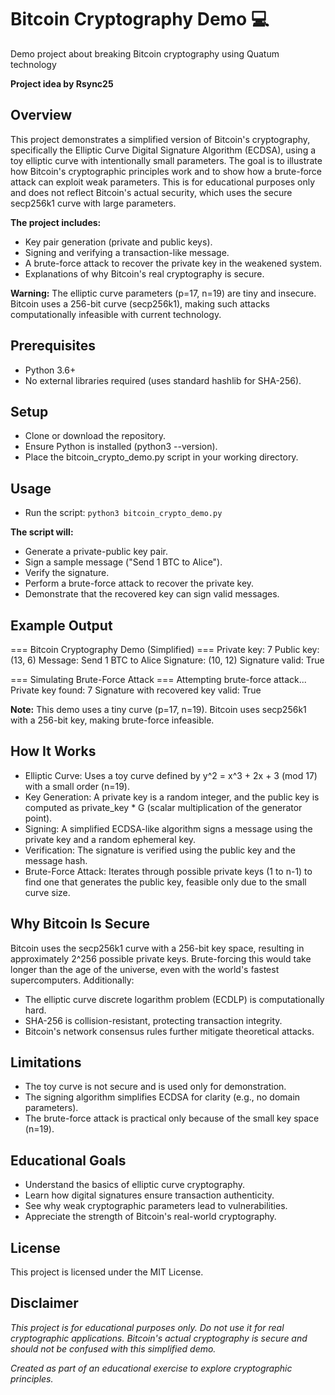 # Bitcoin Cryptography Demo 💻

 Demo project about breaking Bitcoin cryptography using Quatum technology 

**Project idea by Rsync25**

## Overview
This project demonstrates a simplified version of Bitcoin's cryptography, specifically the Elliptic Curve Digital Signature Algorithm (ECDSA), using a toy elliptic curve with intentionally small parameters. The goal is to illustrate how Bitcoin's cryptographic principles work and to show how a brute-force attack can exploit weak parameters. This is for educational purposes only and does not reflect Bitcoin's actual security, which uses the secure secp256k1 curve with large parameters.

**The project includes:**

- Key pair generation (private and public keys).
- Signing and verifying a transaction-like message.
- A brute-force attack to recover the private key in the weakened system.
- Explanations of why Bitcoin's real cryptography is secure.

**Warning:** The elliptic curve parameters (p=17, n=19) are tiny and insecure. Bitcoin uses a 256-bit curve (secp256k1), making such attacks computationally infeasible with current technology.

## Prerequisites

- Python 3.6+
- No external libraries required (uses standard hashlib for SHA-256).

## Setup

- Clone or download the repository.
- Ensure Python is installed (python3 --version).
- Place the bitcoin_crypto_demo.py script in your working directory.

## Usage

- Run the script:
`python3 bitcoin_crypto_demo.py`


**The script will:**

- Generate a private-public key pair.
- Sign a sample message ("Send 1 BTC to Alice").
- Verify the signature.
- Perform a brute-force attack to recover the private key.
- Demonstrate that the recovered key can sign valid messages.

## Example Output
=== Bitcoin Cryptography Demo (Simplified) ===
Private key: 7
Public key: (13, 6)
Message: Send 1 BTC to Alice
Signature: (10, 12)
Signature valid: True

=== Simulating Brute-Force Attack ===
Attempting brute-force attack...
Private key found: 7
Signature with recovered key valid: True

**Note:** This demo uses a tiny curve (p=17, n=19). Bitcoin uses secp256k1 with a 256-bit key, making brute-force infeasible.

## How It Works

- Elliptic Curve: Uses a toy curve defined by y^2 = x^3 + 2x + 3 (mod 17) with a small order (n=19).
- Key Generation: A private key is a random integer, and the public key is computed as private_key * G (scalar multiplication of the generator point).
- Signing: A simplified ECDSA-like algorithm signs a message using the private key and a random ephemeral key.
- Verification: The signature is verified using the public key and the message hash.
- Brute-Force Attack: Iterates through possible private keys (1 to n-1) to find one that generates the public key, feasible only due to the small curve size.

## Why Bitcoin Is Secure

Bitcoin uses the secp256k1 curve with a 256-bit key space, resulting in approximately 2^256 possible private keys. Brute-forcing this would take longer than the age of the universe, even with the world's fastest supercomputers. Additionally:

- The elliptic curve discrete logarithm problem (ECDLP) is computationally hard.
- SHA-256 is collision-resistant, protecting transaction integrity.
- Bitcoin's network consensus rules further mitigate theoretical attacks.

## Limitations

- The toy curve is not secure and is used only for demonstration.
- The signing algorithm simplifies ECDSA for clarity (e.g., no domain parameters).
- The brute-force attack is practical only because of the small key space (n=19).

## Educational Goals

- Understand the basics of elliptic curve cryptography.
- Learn how digital signatures ensure transaction authenticity.
- See why weak cryptographic parameters lead to vulnerabilities.
- Appreciate the strength of Bitcoin's real-world cryptography.

## License
This project is licensed under the MIT License.

## Disclaimer

*This project is for educational purposes only. Do not use it for real cryptographic applications. Bitcoin's actual cryptography is secure and should not be confused with this simplified demo.*

*Created as part of an educational exercise to explore cryptographic principles.*

